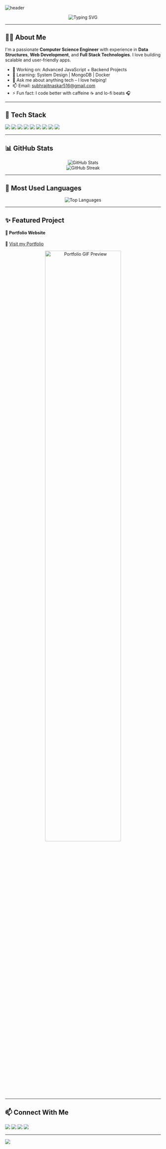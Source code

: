 <!-- Header Banner -->
<img src="https://capsule-render.vercel.app/api?type=waving&color=0:00c6ff,100:0072ff&height=200&section=header&text=Hi%20there!%20I'm%20Subhrajit%20👨‍💻&fontSize=40&fontColor=ffffff&animation=fadeIn" alt="header"/>

<!-- Typing Animation (Skills Loop) -->
<p align="center">
  <img src="https://readme-typing-svg.demolab.com?font=Fira+Code&duration=3000&pause=1000&color=0072FF&center=true&vCenter=true&multiline=true&width=600&height=80&lines=Computer+Science+Engineer;Full+Stack+Web+Developer;DSA+Problem+Solver;Java+%7C+JavaScript+%7C+Python;React+%7C+Node.js+%7C+AngularJS;HTML+%7C+CSS+%7C+MongoDB+%7C+Git" alt="Typing SVG" />
</p>

---

<!-- About Me -->
<h2>👨‍💻 About Me</h2>

I'm a passionate **Computer Science Engineer** with experience in **Data Structures**, **Web Development**, and **Full Stack Technologies**. I love building scalable and user-friendly apps.

- 🔭 Working on: Advanced JavaScript + Backend Projects  
- 🌱 Learning: System Design | MongoDB | Docker  
- 💬 Ask me about anything tech – I love helping!  
- 📫 Email: [subhrajitnaskar516@gmail.com](mailto:subhrajitnaskar516@gmail.com)  
- ⚡ Fun fact: I code better with caffeine ☕ and lo-fi beats 🎧  

---

<!-- Tech Stack -->
<h2>🚀 Tech Stack</h2>

<p align="left">
  <img src="https://img.shields.io/badge/Java-ED8B00?style=for-the-badge&logo=java&logoColor=white"/>
  <img src="https://img.shields.io/badge/Python-3670A0?style=for-the-badge&logo=python&logoColor=ffdd54"/>
  <img src="https://img.shields.io/badge/JavaScript-F7DF1E?style=for-the-badge&logo=javascript&logoColor=black"/>
  <img src="https://img.shields.io/badge/Node.js-339933?style=for-the-badge&logo=nodedotjs&logoColor=white"/>
  <img src="https://img.shields.io/badge/React-20232A?style=for-the-badge&logo=react&logoColor=61DAFB"/>
  <img src="https://img.shields.io/badge/Angular-DD0031?style=for-the-badge&logo=angular&logoColor=white"/>
  <img src="https://img.shields.io/badge/HTML5-E34F26?style=for-the-badge&logo=html5&logoColor=white"/>
  <img src="https://img.shields.io/badge/CSS3-1572B6?style=for-the-badge&logo=css3&logoColor=white"/>
  <img src="https://img.shields.io/badge/Git-F05032?style=for-the-badge&logo=git&logoColor=white"/>
</p>

---

<!-- GitHub Stats -->
<h2>📊 GitHub Stats</h2>

<p align="center">
  <img src="https://github-readme-stats.vercel.app/api?username=subhrajitnaskar&show_icons=true&theme=radical" alt="GitHub Stats"/>
  <br/>
  <img src="https://github-readme-streak-stats.herokuapp.com/?user=subhrajitnaskar&theme=radical" alt="GitHub Streak"/>
</p>

---

<!-- Top Languages -->
<h2>📌 Most Used Languages</h2>

<p align="center">
  <img src="https://github-readme-stats.vercel.app/api/top-langs/?username=subhrajitnaskar&layout=compact&theme=radical" alt="Top Languages"/>
</p>

---

<!-- Project Showcase -->
<h2>✨ Featured Project</h2>

<h4>📁 Portfolio Website</h4>
<p>🔗 <a href="https://subhrajitnaskar.github.io/portfolio_me/" target="_blank">Visit my Portfolio</a></p>

<p align="center">
  <img src="https://user-images.githubusercontent.com/67447840/205449807-ffce3a47-efb3-4b5b-9b49-474e14ae85d8.gif" width="70%" alt="Portfolio GIF Preview"/>
</p>

---

<!-- Contact Section -->
<h2>📫 Connect With Me</h2>

<p align="left">
  <a href="mailto:subhrajitnaskar516@gmail.com"><img src="https://img.shields.io/badge/Gmail-D14836?style=for-the-badge&logo=gmail&logoColor=white"/></a>
  <a href="https://www.linkedin.com/in/subhrajit-naskar-b67b68320"><img src="https://img.shields.io/badge/LinkedIn-blue?style=for-the-badge&logo=linkedin&logoColor=white"/></a>
  <a href="https://www.instagram.com/subhrajit_naskar_20"><img src="https://img.shields.io/badge/Instagram-E4405F?style=for-the-badge&logo=instagram&logoColor=white"/></a>
  <a href="https://subhrajitnaskar.github.io/portfolio_me/"><img src="https://img.shields.io/badge/Portfolio-000000?style=for-the-badge&logo=vercel&logoColor=white"/></a>
</p>

---

<!-- Footer -->
<img src="https://capsule-render.vercel.app/api?type=waving&color=0:0072ff,100:00c6ff&height=150&section=footer"/>
